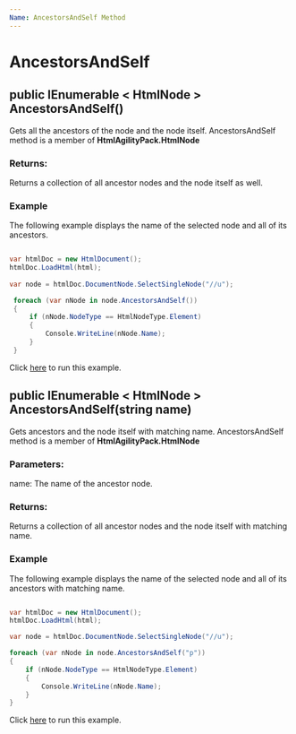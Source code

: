 ```yaml
---
Name: AncestorsAndSelf Method
---
```


# AncestorsAndSelf

## public IEnumerable < HtmlNode > AncestorsAndSelf()

Gets all the ancestors of the node and the node itself. AncestorsAndSelf method is a member of **HtmlAgilityPack.HtmlNode**

### Returns:

Returns a collection of all ancestor nodes and the node itself as well.

### Example

The following example displays the name of the selected node and all of its ancestors.

```csharp

var htmlDoc = new HtmlDocument();
htmlDoc.LoadHtml(html);
		
var node = htmlDoc.DocumentNode.SelectSingleNode("//u");

 foreach (var nNode in node.AncestorsAndSelf())
 {
     if (nNode.NodeType == HtmlNodeType.Element)
     {
         Console.WriteLine(nNode.Name);
     }
 }		

```

Click [here](https://dotnetfiddle.net/Kth8sh) to run this example.

## public IEnumerable < HtmlNode > AncestorsAndSelf(string name)

Gets ancestors and the node itself with matching name. AncestorsAndSelf method is a member of **HtmlAgilityPack.HtmlNode**

### Parameters:

name: The name of the ancestor node.

### Returns:

Returns a collection of all ancestor nodes and the node itself with matching name.

### Example

The following example displays the name of the selected node and all of its ancestors with matching name.

```csharp

var htmlDoc = new HtmlDocument();
htmlDoc.LoadHtml(html);

var node = htmlDoc.DocumentNode.SelectSingleNode("//u");

foreach (var nNode in node.AncestorsAndSelf("p"))
{
    if (nNode.NodeType == HtmlNodeType.Element)
    {
        Console.WriteLine(nNode.Name);
    }
}

```

Click [here](https://dotnetfiddle.net/urjo5m) to run this example.
